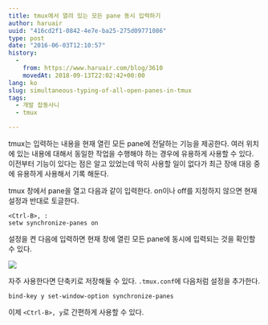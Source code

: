 ```yaml
---
title: tmux에서 열려 있는 모든 pane 동시 입력하기
author: haruair
uuid: "416cd2f1-0842-4e7e-ba25-275d09771086"
type: post
date: "2016-06-03T12:10:57"
history:
  - 
    from: https://www.haruair.com/blog/3610
    movedAt: 2018-09-13T22:02:42+00:00
lang: ko
slug: simultaneous-typing-of-all-open-panes-in-tmux
tags:
  - 개발 잡동사니
  - tmux

---
```

tmux는 입력하는 내용을 현재 열린 모든 pane에 전달하는 기능을 제공한다. 여러 위치에 있는 내용에 대해서 동일한 작업을 수행해야 하는 경우에 유용하게 사용할 수 있다. 이전부터 기능이 있다는 점은 알고 있었는데 딱히 사용할 일이 없다가 최근 장애 대응 중에 유용하게 사용해서 기록 해둔다.

tmux 창에서 pane을 열고 다음과 같이 입력한다. on이나 off를 지정하지 않으면 현재 설정과 반대로 토글한다.

    <Ctrl-B>, :
    setw synchronize-panes on
    

설정을 켠 다음에 입력하면 현재 창에 열린 모든 pane에 동시에 입력되는 것을 확인할 수 있다.

<img src="https://i.giphy.com/3oD3YGyhyDsvAM0J4k.gif?w=660" class="aligncenter" data-recalc-dims="1" />

자주 사용한다면 단축키로 저장해둘 수 있다. `.tmux.conf`에 다음처럼 설정을 추가한다.

    bind-key y set-window-option synchronize-panes
    

이제 `<Ctrl-B>, y`로 간편하게 사용할 수 있다.